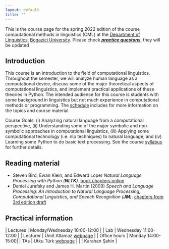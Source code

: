 ```yaml
---
layout: default
title: ""
---
```


This is the course page
for the spring 2022 edition of the course
computational methods in linguistics (CML)
at the [Department of Linguistics][lingdept],
[Bogazici University][boun].
Please check [_**practice questons**_](practice), they will be updated 

## Introduction

This course is an introduction to the field of computational linguistics. 
Throughout the semester, we will analyze human language as a computational device, 
discuss some of the major theoretical aspects of computational linguistics, 
and implement practical applications of these theories in Python. 
The intended audience for this course is students with some background in linguistics 
but not much experience in computational methods or programming.
The [schedule](schedule) includes for more information
on the topics and course material.

Course Goals:
(i) Analyzing natural language from a computational perspective,
(ii) Understanding some of the major symbolic and non-symbolic approaches in computational linguistics,
(iii) Applying some computational technology (i.e. nlp techniques) to natural language,
and (iv) Learning some Python to do basic text processing.
See the course [syllabus](files/syllabus.pdf) for further details.


## Reading material
- Steven Bird, Ewan Klein, and Edward Loper
  _Natural Language Processing with Python (**NLTK**)_.
   [book chapters online][nltk]
- Daniel Jurafsky and James H. Martin (2009)
  _Speech and Language Processing:
   An Introduction to Natural Language Processing,
   Computational Linguistics, and Speech Recognition (**JM**)_.
   [chapters from 3rd edition draft][jurafsky]

## Practical information


| Lectures      | Monday/Wednesday 10:00-12:00 |
| Lab  			| Wednesday 11:00-12:00 |
| Lecturer      | Ümit Atlamaz [webpage][umitweb] |
| Office hours  | Monday 14:00-15:00|
| TAs        | Utku Türk [webpage][utkuweb] |
|               | Karahan Şahin  |

[lingdept]: https://linguistics.boun.edu.tr
[boun]: https://boun.edu.tr
[utkuweb]: https://www.utkuturk.com
[jurafsky]: http://web.stanford.edu/~jurafsky/slp3/
[umitweb]: http://web.boun.edu.tr/umit.atlamaz/#
[nltk]: https://www.nltk.org/book/
